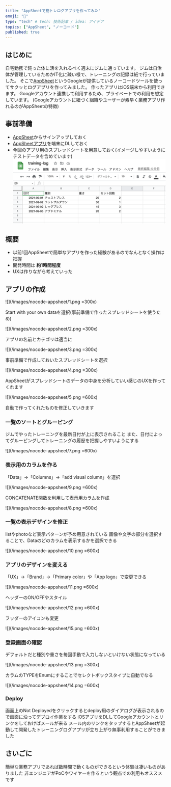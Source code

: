 ```yaml
---
title: "AppSheetで筋トレログアプリを作ってみた"
emoji: "💪"
type: "tech" # tech: 技術記事 / idea: アイデア
topics: ["AppSheet", "ノーコード"]
published: true
---
```


## はじめに

自宅勤務で鈍った体に活を入れるべく週末にジムに通っています。
ジムは自治体が管理しているためかIT化に疎い様で、トレーニングの記録は紙で行っていました。
そこで[AppSheet](https://www.appsheet.com/)というGoogleが提供しているノーコードツールを使ってサクッとログアプリを作ってみました。
作ったアプリはiOS端末から利用できます。
Googleアカウント連携して利用するため、プライベートでの利用を想定しています。
(Googleアカウントに紐づく組織やユーザーが素早く業務アプリ作れるのがAppSheetの特徴)

## 事前準備

- [AppSheet](https://www.appsheet.com/)からサインアップしておく
- [AppSheetアプリ](https://apps.apple.com/jp/app/appsheet/id732548900)を端末にDLしておく
- 今回のアプリ用のスプレッドシートを用意しておく(イメージしやすいようにテストデータを含めています)
  ![](/images/nocode-appsheet/6.png)

## 概要

- 以前1回AppSheetで簡単なアプリを作った経験があるのでなんとなく操作は把握
- 開発時間は **約1時間程度**
- UXは作りながら考えていった


## アプリの作成

![](/images/nocode-appsheet/1.png =300x)

Start with your own dataを選択(事前準備で作ったスプレッドシートを使うため)

![](/images/nocode-appsheet/2.png =300x)

アプリの名前とカテゴリは適当に

![](/images/nocode-appsheet/3.png =300x)

事前準備で作成しておいたスプレッドシートを選択

![](/images/nocode-appsheet/4.png =300x)

AppSheetがスプレッドシートのデータの中身を分析していい感じのUXを作ってくれます

![](/images/nocode-appsheet/5.png =600x)

自動で作ってくれたものを修正していきます

### 一覧のソートとグルーピング

ジムでやったトレーニングを最新日付が上に表示されること
また、日付によってグルーピングしてトレーニングの履歴を把握しやすいようにする

![](/images/nocode-appsheet/7.png =600x)

### 表示用のカラムを作る

「Data」→「Columns」→「add visual column」を選択

![](/images/nocode-appsheet/9.png =600x)

CONCATENATE関数を利用して表示用カラムを作成

![](/images/nocode-appsheet/8.png =600x)

### 一覧の表示デザインを修正

listやphotoなど表示パターンが予め用意されている
画像や文字の部分を選択することで、Dataのどのカラムを表示するかを選択できる

![](/images/nocode-appsheet/10.png =600x)

### アプリのデザインを変える

「UX」→「Brand」→「Primary color」や「App logo」で変更できる

![](/images/nocode-appsheet/11.png =600x)

ヘッダーのON/OFFやスタイル

![](/images/nocode-appsheet/12.png =600x)

フッダーのアイコンも変更

![](/images/nocode-appsheet/15.png =600x)

### 登録画面の確認

デフォルトだと種別や重さを毎回手動で入力しないといけない状態になっている

![](/images/nocode-appsheet/13.png =300x)

カラムのTYPEをEnumにすることでセレクトボックスタイプに自動でなる

![](/images/nocode-appsheet/14.png =600x)

### Deploy

画面上のNot Deployedをクリックするとdeploy用のダイアログが表示されるので画面に沿ってデプロイ作業をする
iOSアプリをDLしてGoogleアカウントとリンクをしておけばメールが来る
メール内のリンクをタップするとAppSheetが起動して開発したトレーニングログアプリが立ち上がり無事利用することができました

## さいごに

簡単な業務アプリであれば数時間で動くものができるという体験は凄いものがありました
非エンジニアがPoCやワイヤーを作るという観点での利用もオススメです
